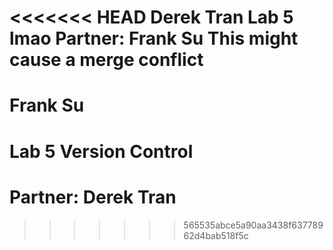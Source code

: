 <<<<<<< HEAD
Derek Tran Lab 5
lmao
Partner: Frank Su
This might cause a merge conflict
=======
# Frank Su
# Lab 5 Version Control
# Partner: Derek Tran
>>>>>>> 565535abce5a90aa3438f63778962d4bab518f5c
